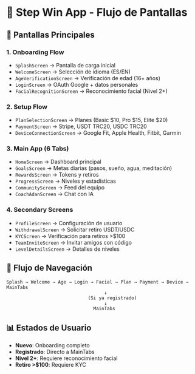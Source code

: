 # 📱 Step Win App - Flujo de Pantallas

## 🎯 Pantallas Principales

### 1. **Onboarding Flow**
- `SplashScreen` → Pantalla de carga inicial
- `WelcomeScreen` → Selección de idioma (ES/EN)
- `AgeVerificationScreen` → Verificación de edad (16+ años)
- `LoginScreen` → OAuth Google + datos personales
- `FacialRecognitionScreen` → Reconocimiento facial (Nivel 2+)

### 2. **Setup Flow**
- `PlanSelectionScreen` → Planes (Basic $10, Pro $15, Elite $20)
- `PaymentScreen` → Stripe, USDT TRC20, USDC TRC20
- `DeviceConnectionScreen` → Google Fit, Apple Health, Fitbit, Garmin

### 3. **Main App (6 Tabs)**
- `HomeScreen` → Dashboard principal
- `GoalsScreen` → Metas diarias (pasos, sueño, agua, meditación)
- `RewardsScreen` → Tokens y retiros
- `ProgressScreen` → Niveles y estadísticas
- `CommunityScreen` → Feed del equipo
- `CoachAdanScreen` → Chat con IA

### 4. **Secondary Screens**
- `ProfileScreen` → Configuración de usuario
- `WithdrawalScreen` → Solicitar retiro USDT/USDC
- `KYCScreen` → Verificación para retiros >$100
- `TeamInviteScreen` → Invitar amigos con código
- `LevelDetailsScreen` → Detalles de niveles

## 🔄 Flujo de Navegación

```
Splash → Welcome → Age → Login → Facial → Plan → Payment → Device → MainTabs
                                    ↓
                              (Si ya registrado)
                                    ↓
                                MainTabs
```

## 📊 Estados de Usuario
- **Nuevo**: Onboarding completo
- **Registrado**: Directo a MainTabs
- **Nivel 2+**: Requiere reconocimiento facial
- **Retiro >$100**: Requiere KYC